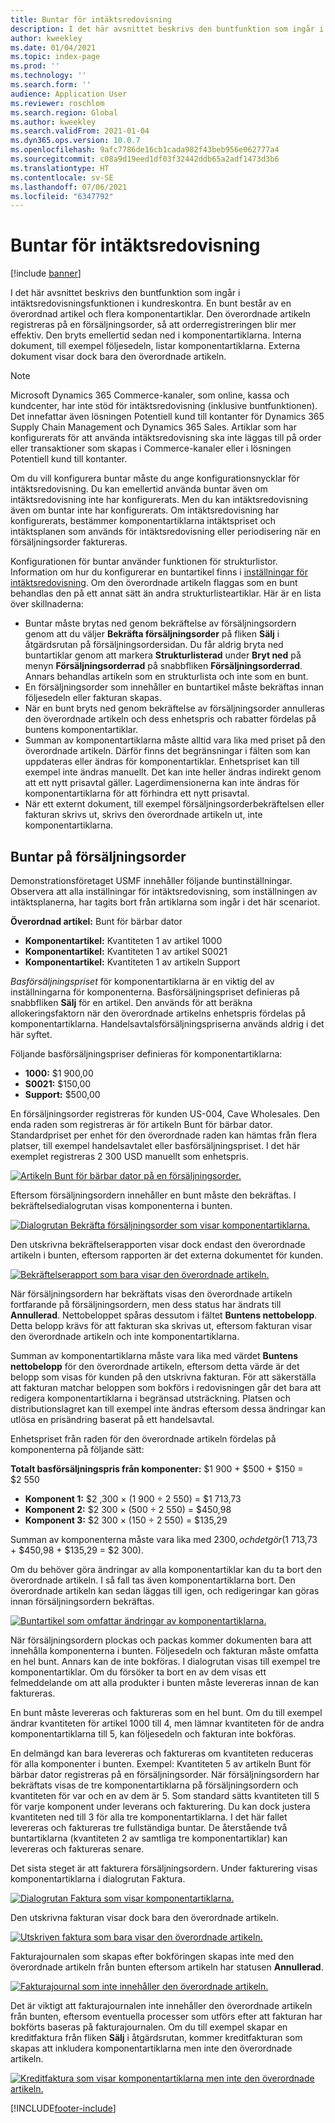 ```yaml
---
title: Buntar för intäktsredovisning
description: I det här avsnittet beskrivs den buntfunktion som ingår i intäktsredovisningsfunktionen i kundreskontra. En bunt består av en överordnad artikel och flera komponentartiklar.
author: kweekley
ms.date: 01/04/2021
ms.topic: index-page
ms.prod: ''
ms.technology: ''
ms.search.form: ''
audience: Application User
ms.reviewer: roschlom
ms.search.region: Global
ms.author: kweekley
ms.search.validFrom: 2021-01-04
ms.dyn365.ops.version: 10.0.7
ms.openlocfilehash: 9afc7786de16cb1cada982f43beb956e062777a4
ms.sourcegitcommit: c08a9d19eed1df03f32442ddb65a2adf1473d3b6
ms.translationtype: HT
ms.contentlocale: sv-SE
ms.lasthandoff: 07/06/2021
ms.locfileid: "6347792"
---
```

# <a name="revenue-recognition-bundles"></a>Buntar för intäktsredovisning

[!include [banner](../includes/banner.md)]

I det här avsnittet beskrivs den buntfunktion som ingår i intäktsredovisningsfunktionen i kundreskontra. En bunt består av en överordnad artikel och flera komponentartiklar. Den överordnade artikeln registreras på en försäljningsorder, så att orderregistreringen blir mer effektiv. Den bryts emellertid sedan ned i komponentartiklarna. Interna dokument, till exempel följesedeln, listar komponentartiklarna. Externa dokument visar dock bara den överordnade artikeln.

> [!NOTE]
> Microsoft Dynamics 365 Commerce-kanaler, som online, kassa och kundcenter, har inte stöd för intäktsredovisning (inklusive buntfunktionen). Det innefattar även lösningen Potentiell kund till kontanter för Dynamics 365 Supply Chain Management och Dynamics 365 Sales. Artiklar som har konfigurerats för att använda intäktsredovisning ska inte läggas till på order eller transaktioner som skapas i Commerce-kanaler eller i lösningen Potentiell kund till kontanter.

Om du vill konfigurera buntar måste du ange konfigurationsnycklar för intäktsredovisning. Du kan emellertid använda buntar även om intäktsredovisning inte har konfigurerats. Men du kan intäktsredovisning även om buntar inte har konfigurerats. Om intäktsredovisning har konfigurerats, bestämmer komponentartiklarna intäktspriset och intäktsplanen som används för intäktsredovisning eller periodisering när en försäljningsorder faktureras.

Konfigurationen för buntar använder funktionen för strukturlistor. Information om hur du konfigurerar en buntartikel finns i [inställningar för intäktsredovisning](revenue-recognition-setup.md). Om den överordnade artikeln flaggas som en bunt behandlas den på ett annat sätt än andra strukturlisteartiklar. Här är en lista över skillnaderna:

- Buntar måste brytas ned genom bekräftelse av försäljningsordern genom att du väljer **Bekräfta försäljningsorder** på fliken **Sälj** i åtgärdsrutan på försäljningsordersidan. Du får aldrig bryta ned buntartiklar genom att markera **Strukturlisterad** under **Bryt ned** på menyn **Försäljningsorderrad** på snabbfliken **Försäljningsorderrad**. Annars behandlas artikeln som en strukturlista och inte som en bunt.
- En försäljningsorder som innehåller en buntartikel måste bekräftas innan följesedeln eller fakturan skapas.
- När en bunt bryts ned genom bekräftelse av försäljningsorder annulleras den överordnade artikeln och dess enhetspris och rabatter fördelas på buntens komponentartiklar.
- Summan av komponentartiklarna måste alltid vara lika med priset på den överordnade artikeln. Därför finns det begränsningar i fälten som kan uppdateras eller ändras för komponentartiklar. Enhetspriset kan till exempel inte ändras manuellt. Det kan inte heller ändras indirekt genom att ett nytt prisavtal gäller. Lagerdimensionerna kan inte ändras för komponentartiklarna för att förhindra ett nytt prisavtal.
- När ett externt dokument, till exempel försäljningsorderbekräftelsen eller fakturan skrivs ut, skrivs den överordnade artikeln ut, inte komponentartiklarna.

## <a name="bundles-on-sales-orders"></a>Buntar på försäljningsorder

Demonstrationsföretaget USMF innehåller följande buntinställningar. Observera att alla inställningar för intäktsredovisning, som inställningen av intäktsplanerna, har tagits bort från artiklarna som ingår i det här scenariot.

**Överordnad artikel:** Bunt för bärbar dator

- **Komponentartikel:** Kvantiteten 1 av artikel 1000
- **Komponentartikel:** Kvantiteten 1 av artikel S0021
- **Komponentartikel:** Kvantiteten 1 av artikeln Support

*Basförsäljningspriset* för komponentartiklarna är en viktig del av inställningarna för komponenterna. Basförsäljningspriset definieras på snabbfliken **Sälj** för en artikel. Den används för att beräkna allokeringsfaktorn när den överordnade artikelns enhetspris fördelas på komponentartiklarna. Handelsavtalsförsäljningspriserna används aldrig i det här syftet.

Följande basförsäljningspriser definieras för komponentartiklarna:

- **1000:** $1 900,00
- **S0021:** $150,00
- **Support:** $500,00

En försäljningsorder registreras för kunden US-004, Cave Wholesales. Den enda raden som registreras är för artikeln Bunt för bärbar dator. Standardpriset per enhet för den överordnade raden kan hämtas från flera platser, till exempel handelsavtalet eller basförsäljningspriset. I det här exemplet registreras 2 300 USD manuellt som enhetspris.

[![Artikeln Bunt för bärbar dator på en försäljningsorder.](./media/bundle-01.png)](./media/bundle-01.png)

Eftersom försäljningsordern innehåller en bunt måste den bekräftas. I bekräftelsedialogrutan visas komponenterna i bunten.

[![Dialogrutan Bekräfta försäljningsorder som visar komponentartiklarna.](./media/bundle-02.png)](./media/bundle-02.png)

Den utskrivna bekräftelserapporten visar dock endast den överordnade artikeln i bunten, eftersom rapporten är det externa dokumentet för kunden.

[![Bekräftelserapport som bara visar den överordnade artikeln.](./media/bundle-03.png)](./media/bundle-03.png)

När försäljningsordern har bekräftats visas den överordnade artikeln fortfarande på försäljningsordern, men dess status har ändrats till **Annullerad**. Nettobeloppet spåras dessutom i fältet **Buntens nettobelopp**. Detta belopp krävs för att fakturan ska skrivas ut, eftersom fakturan visar den överordnade artikeln och inte komponentartiklarna.

Summan av komponentartiklarna måste vara lika med värdet **Buntens nettobelopp** för den överordnade artikeln, eftersom detta värde är det belopp som visas för kunden på den utskrivna fakturan. För att säkerställa att fakturan matchar beloppen som bokförs i redovisningen går det bara att redigera komponentartiklarna i begränsad utsträckning. Platsen och distributionslagret kan till exempel inte ändras eftersom dessa ändringar kan utlösa en prisändring baserat på ett handelsavtal.

Enhetspriset från raden för den överordnade artikeln fördelas på komponenterna på följande sätt:

**Totalt basförsäljningspris från komponenter:** $1 900 + $500 + $150 = $2 550

- **Komponent 1:** $2 ,300 × (1 900 ÷ 2 550) = $1 713,73
- **Komponent 2:** $2 300 × (500 ÷ 2 550) = $450,98
- **Komponent 3:** $2 300 × (150 ÷ 2 550) = $135,29

Summan av komponenterna måste vara lika med $2 300, och det gör ($1 713,73 + $450,98 + $135,29 = $2 300).

Om du behöver göra ändringar av alla komponentartiklar kan du ta bort den överordnade artikeln. I så fall tas även komponentartiklarna bort. Den överordnade artikeln kan sedan läggas till igen, och redigeringar kan göras innan försäljningsordern bekräftas.

[![Buntartikel som omfattar ändringar av komponentartiklarna.](./media/bundle-04.png)](./media/bundle-04.png)

När försäljningsordern plockas och packas kommer dokumenten bara att innehålla komponenterna i bunten. Följesedeln och fakturan måste omfatta en hel bunt. Annars kan de inte bokföras. I dialogrutan visas till exempel tre komponentartiklar. Om du försöker ta bort en av dem visas ett felmeddelande om att alla produkter i bunten måste levereras innan de kan faktureras.

En bunt måste levereras och faktureras som en hel bunt. Om du till exempel ändrar kvantiteten för artikel 1000 till 4, men lämnar kvantiteten för de andra komponentartiklarna till 5, kan följesedeln och fakturan inte bokföras.

En delmängd kan bara levereras och faktureras om kvantiteten reduceras för alla komponenter i bunten. Exempel: Kvantiteten 5 av artikeln Bunt för bärbar dator registreras på en försäljningsorder. När försäljningsordern har bekräftats visas de tre komponentartiklarna på försäljningsordern och kvantiteten för var och en av dem är 5. Som standard sätts kvantiteten till 5 för varje komponent under leverans och fakturering. Du kan dock justera kvantiteten ned till 3 för alla tre komponentartiklarna. I det här fallet levereras och faktureras tre fullständiga buntar. De återstående två buntartiklarna (kvantiteten 2 av samtliga tre komponentartiklar) kan levereras och faktureras senare.

Det sista steget är att fakturera försäljningsordern. Under fakturering visas komponentartiklarna i dialogrutan Faktura.

[![Dialogrutan Faktura som visar komponentartiklarna.](./media/bundle-06.png)](./media/bundle-06.png)

Den utskrivna fakturan visar dock bara den överordnade artikeln.
 
[![Utskriven faktura som bara visar den överordnade artikeln.](./media/bundle-07.png)](./media/bundle-07.png)

Fakturajournalen som skapas efter bokföringen skapas inte med den överordnade artikeln från bunten eftersom artikeln har statusen **Annullerad**.

[![Fakturajournal som inte innehåller den överordnade artikeln.](./media/bundle-08.png)](./media/bundle-08.png)

Det är viktigt att fakturajournalen inte innehåller den överordnade artikeln från bunten, eftersom eventuella processer som utförs efter att fakturan har bokförts baseras på fakturajournalen. Om du till exempel skapar en kreditfaktura från fliken **Sälj** i åtgärdsrutan, kommer kreditfakturan som skapas att inkludera komponentartiklarna men inte den överordnade artikeln.

[![Kreditfaktura som visar komponentartiklarna men inte den överordnade artikeln.](./media/bundle-09.png)](./media/bundle-09.png)


[!INCLUDE[footer-include](../../includes/footer-banner.md)]